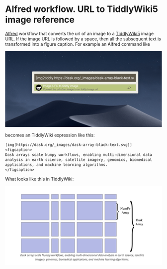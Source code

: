 # Alfred workflow. URL to TiddlyWiki5 image reference

[Alfred](https://www.alfredapp.com/) workflow that converts the url of an image to a [TiddlyWiki5](https://tiddlywiki.com/) image URL. If the image URL is followed by a space, then all the subsequent text is transformed into a figure caption. For example an Alfred command like

![](img/example-02.png)

becomes an TiddlyWiki expression like this:

```
[img[https://dask.org/_images/dask-array-black-text.svg]]
<figcaption>
Dask arrays scale Numpy workflows, enabling multi-dimensional data analysis in earth science, satellite imagery, genomics, biomedical applications, and machine learning algorithms.
</figcaption>
```

What looks like this in TiddlyWiki:

![Dask arrays scale Numpy workflows, enabling multi-dimensional data analysis in earth science, satellite imagery, genomics, biomedical applications, and machine learning algorithms.](img/example-01.png)
